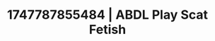 ---
categories:
- Wrestling domination
- Glowing skin
- Raw connection
- Real couple content
- Bi-curious stories
image: /assets/images/1747787855484.jpg
layout: post
seo:
  description: Featured content with sensual ABDL Play, Scat Fetish. HD images available.
  keywords: ABDL Play, Scat Fetish
  og_image: /assets/images/1747787855484.jpg
  schema_type: VisualArtwork
tags:
- ABDL Play
- Scat Fetish
- '#1747787855484'
title: 1747787855484 | ABDL Play Scat Fetish
---